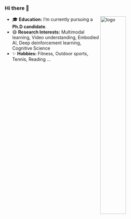 ### Hi there 👋
<!-- theme: default  radical  merko  gruvbox  onedark-->
<img width="40%" src="https://github-readme-stats-ruby-phi-57.vercel.app/api?username=EdenGabriel&show_icons=true&theme=tokyonight&border_radius=15&count_private=true" align="right" alt="logo">
<!--  <img width="47%" src="https://github-readme-stats.vercel.app/api?username=EdenGabriel&show_icons=true" alt="logo" height="160" align="right" style="margin: 5px; margin-bottom: 20px;" /> -->

- 🎓 **Education:** I’m currently pursuing a **Ph.D candidate**.  <!-- I got my master's degree on Huazhong University of Science and Technology (HUST), China. -->
- 😄 **Research Interests:** Multimodal learning, Video understanding, Embodied AI, Deep deinforcement learning, Cognitive Science
- ✨ **Hobbies:** Fitness, Outdoor sports, Tennis, Reading ...

<!--
- 🌱 I’m currently learning ...
- 👯 I’m looking to collaborate on ...
- 🤔 I’m looking for help with ...
- 💬 Ask me about ...
- 📫 How to reach me: ...
- 😄 Pronouns: ...
- ⚡ Fun fact: ...
🔭
-->

